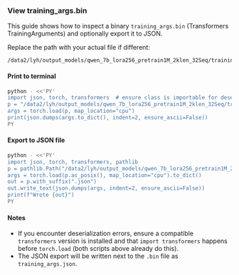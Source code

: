 ### View training_args.bin

This guide shows how to inspect a binary `training_args.bin` (Transformers TrainingArguments) and optionally export it to JSON.

Replace the path with your actual file if different:

```
/data2/lyh/output_models/qwen_7b_lora256_pretrain1M_2klen_32Seq/training_args.bin
```

#### Print to terminal

```bash
python - <<'PY'
import json, torch, transformers  # ensure class is importable for deserialization
p = "/data2/lyh/output_models/qwen_7b_lora256_pretrain1M_2klen_32Seq/training_args.bin"
args = torch.load(p, map_location="cpu")
print(json.dumps(args.to_dict(), indent=2, ensure_ascii=False))
PY
```

#### Export to JSON file

```bash
python - <<'PY'
import json, torch, transformers, pathlib
p = pathlib.Path("/data2/lyh/output_models/qwen_7b_lora256_pretrain1M_2klen_32Seq/training_args.bin")
args = torch.load(p.as_posix(), map_location="cpu").to_dict()
out = p.with_suffix(".json")
out.write_text(json.dumps(args, indent=2, ensure_ascii=False))
print(f"Wrote {out}")
PY
```

#### Notes

- If you encounter deserialization errors, ensure a compatible `transformers` version is installed and that `import transformers` happens before `torch.load` (both scripts above already do this).
- The JSON export will be written next to the `.bin` file as `training_args.json`.


